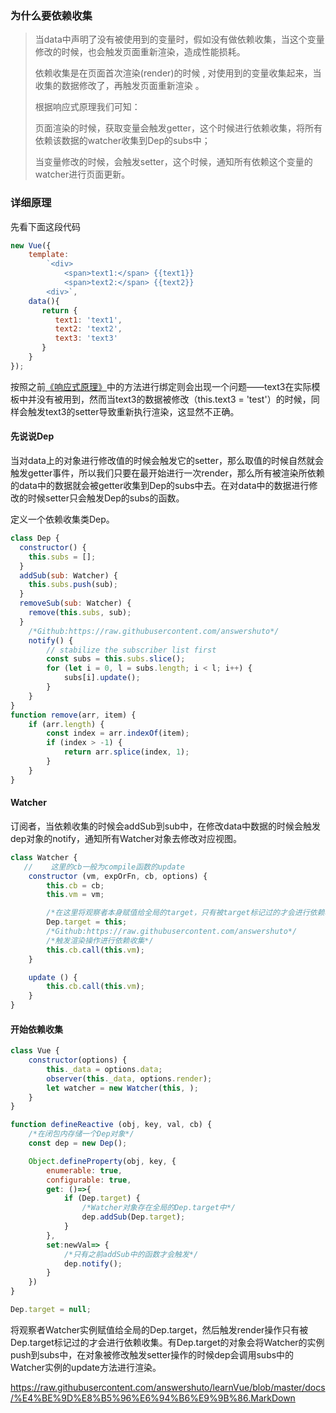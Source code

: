 ### 为什么要依赖收集

> 当data中声明了没有被使用到的变量时，假如没有做依赖收集，当这个变量修改的时候，也会触发页面重新渲染，造成性能损耗。
>
> 依赖收集是在页面首次渲染(render)的时候 , 对使用到的变量收集起来，当收集的数据修改了，再触发页面重新渲染 。
>
> 根据响应式原理我们可知： 
>
> 页面渲染的时候，获取变量会触发getter，这个时候进行依赖收集，将所有依赖该数据的watcher收集到Dep的subs中；
>
> 当变量修改的时候，会触发setter，这个时候，通知所有依赖这个变量的watcher进行页面更新。

### 详细原理

先看下面这段代码

```javascript
new Vue({
    template: 
        `<div>
            <span>text1:</span> {{text1}}
            <span>text2:</span> {{text2}}
        <div>`,
    data(){
       return {
          text1: 'text1',
          text2: 'text2',
          text3: 'text3'
       }
    }
});
```

按照之前[《响应式原理》](https://raw.githubusercontent.com/answershuto/learnVue/blob/master/docs/%E5%93%8D%E5%BA%94%E5%BC%8F%E5%8E%9F%E7%90%86.MarkDown)中的方法进行绑定则会出现一个问题——text3在实际模板中并没有被用到，然而当text3的数据被修改（this.text3 = 'test'）的时候，同样会触发text3的setter导致重新执行渲染，这显然不正确。

#### 先说说Dep

当对data上的对象进行修改值的时候会触发它的setter，那么取值的时候自然就会触发getter事件，所以我们只要在最开始进行一次render，那么所有被渲染所依赖的data中的数据就会被getter收集到Dep的subs中去。在对data中的数据进行修改的时候setter只会触发Dep的subs的函数。

定义一个依赖收集类Dep。

```js
class Dep {
  constructor() {
    this.subs = [];
  }
  addSub(sub: Watcher) {
    this.subs.push(sub);
  }
  removeSub(sub: Watcher) {
    remove(this.subs, sub);
  }
	/*Github:https://raw.githubusercontent.com/answershuto*/
	notify() {
		// stabilize the subscriber list first
		const subs = this.subs.slice();
		for (let i = 0, l = subs.length; i < l; i++) {
			subs[i].update();
		}
	}
}
function remove(arr, item) {
	if (arr.length) {
		const index = arr.indexOf(item);
		if (index > -1) {
			return arr.splice(index, 1);
		}
	}
}

```

#### Watcher

订阅者，当依赖收集的时候会addSub到sub中，在修改data中数据的时候会触发dep对象的notify，通知所有Watcher对象去修改对应视图。

```javascript
class Watcher {
   //	 这里的cb一般为compile函数的update
    constructor (vm, expOrFn, cb, options) {
        this.cb = cb;
        this.vm = vm;

        /*在这里将观察者本身赋值给全局的target，只有被target标记过的才会进行依赖收集*/
        Dep.target = this;
        /*Github:https://raw.githubusercontent.com/answershuto*/
        /*触发渲染操作进行依赖收集*/
        this.cb.call(this.vm);
    }

    update () {
        this.cb.call(this.vm);
    }
}
```

#### 开始依赖收集

```javascript
class Vue {
    constructor(options) {
        this._data = options.data;
        observer(this._data, options.render);
        let watcher = new Watcher(this, );
    }
}

function defineReactive (obj, key, val, cb) {
    /*在闭包内存储一个Dep对象*/
    const dep = new Dep();

    Object.defineProperty(obj, key, {
        enumerable: true,
        configurable: true,
        get: ()=>{
            if (Dep.target) {
                /*Watcher对象存在全局的Dep.target中*/
                dep.addSub(Dep.target);
            }
        },
        set:newVal=> {
            /*只有之前addSub中的函数才会触发*/
            dep.notify();
        }
    })
}

Dep.target = null;
```

将观察者Watcher实例赋值给全局的Dep.target，然后触发render操作只有被Dep.target标记过的才会进行依赖收集。有Dep.target的对象会将Watcher的实例push到subs中，在对象被修改触发setter操作的时候dep会调用subs中的Watcher实例的update方法进行渲染。



https://raw.githubusercontent.com/answershuto/learnVue/blob/master/docs/%E4%BE%9D%E8%B5%96%E6%94%B6%E9%9B%86.MarkDown